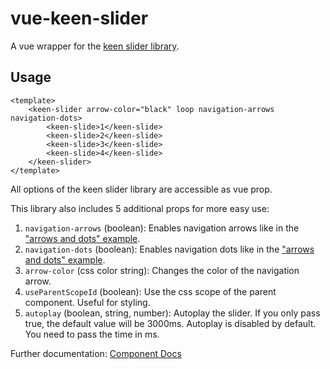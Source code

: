 # vue-keen-slider

A vue wrapper for the [keen slider library](https://github.com/rcbyr/keen-slider).

## Usage

```vue
<template>
    <keen-slider arrow-color="black" loop navigation-arrows navigation-dots>
    	<keen-slide>1</keen-slide>
    	<keen-slide>2</keen-slide>
    	<keen-slide>3</keen-slide>
    	<keen-slide>4</keen-slide>
    </keen-slider>
</template>
```

All options of the keen slider library are accessible as vue prop. 

This library also includes 5 additional props for more easy use:

1. `navigation-arrows` (boolean): Enables navigation arrows like in the ["arrows and dots" example](https://keen-slider.io/examples/#navigation). 
2. `navigation-dots` (boolean): Enables navigation dots like in the ["arrows and dots" example](https://keen-slider.io/examples/#navigation). 
2. `arrow-color` (css color string): Changes the color of the navigation arrow. 
4. `useParentScopeId` (boolean): Use the css scope of the parent component. Useful for styling.
5. `autoplay` (boolean, string, number): Autoplay the slider. If you only pass true, the default value will be 3000ms. Autoplay is disabled by default. You need to pass the time in ms.

Further documentation: [Component Docs](https://github.com/TheNoim/vue-keen-slider/tree/master/docs/KeenSlider.md)